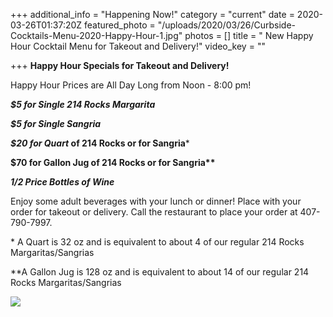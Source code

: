 +++
additional_info = "Happening Now!"
category = "current"
date = 2020-03-26T01:37:20Z
featured_photo = "/uploads/2020/03/26/Curbside-Cocktails-Menu-2020-Happy-Hour-1.jpg"
photos = []
title = " New Happy Hour Cocktail Menu for Takeout and Delivery!"
video_key = ""

+++
**Happy Hour Specials for Takeout and Delivery!**

Happy Hour Prices are All Day Long from Noon - 8:00 pm!

**_$5 for Single 214 Rocks Margarita_**

**_$5 for Single Sangria_**

**_$20 for Quart_ of 214 Rocks or for Sangria***

__$70 for Gallon Jug of 214 Rocks or for Sangria**__

**_1/2 Price Bottles of Wine_**

Enjoy some adult beverages with your lunch or dinner! Place with your order for takeout or delivery. Call the restaurant to place your order at 407-790-7997.

\* A Quart is 32 oz and is equivalent to about 4 of our regular 214 Rocks Margaritas/Sangrias

\**A Gallon Jug is 128 oz and is equivalent to about 14 of our regular 214 Rocks Margaritas/Sangrias

![](/uploads/2020/03/26/Happy-Hour-Curbside-Specials_Tag.jpg)